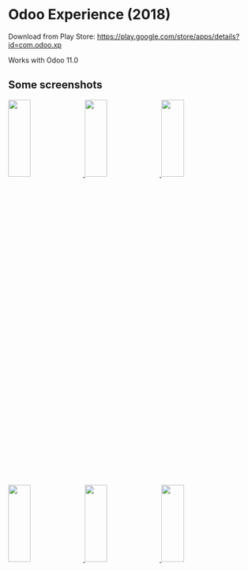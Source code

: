 Odoo Experience (2018)
======================

Download from Play Store: https://play.google.com/store/apps/details?id=com.odoo.xp

Works with Odoo 11.0

Some screenshots
----------------

<a href="https://marked.js.org">
  <img width="30%" height="20%" src="https://user-images.githubusercontent.com/12744972/66641583-a742b000-ec38-11e9-8a10-ceb579b24577.png"/>
  <img width="30%" height="20%" src="https://user-images.githubusercontent.com/12744972/66641766-ff79b200-ec38-11e9-8725-c4f123f6b586.png"/>
  <img width="30%" height="20%" src="https://user-images.githubusercontent.com/12744972/66641775-056f9300-ec39-11e9-8e25-9b1f9d6d9967.png"/>
  <img width="30%" height="20%" src="https://user-images.githubusercontent.com/12744972/66641792-0c96a100-ec39-11e9-890d-e4d9fcd50281.png"/>
  <img width="30%" height="20%" src="https://user-images.githubusercontent.com/12744972/66641781-07395680-ec39-11e9-9878-ce15fd6f0288.png"/>
  <img width="30%" height="20%" src="https://user-images.githubusercontent.com/12744972/66641799-0e606480-ec39-11e9-9dbb-b404478c8572.png"/>
</a>
